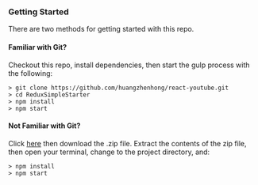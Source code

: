 ### Getting Started

There are two methods for getting started with this repo.

#### Familiar with Git?
Checkout this repo, install dependencies, then start the gulp process with the following:

```
> git clone https://github.com/huangzhenhong/react-youtube.git
> cd ReduxSimpleStarter
> npm install
> npm start
```

#### Not Familiar with Git?
Click [here](https://github.com/huangzhenhong/react-youtube/archive/master.zip) then download the .zip file.  Extract the contents of the zip file, then open your terminal, change to the project directory, and:

```
> npm install
> npm start
```
